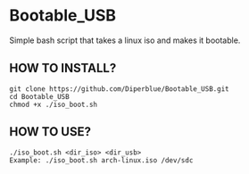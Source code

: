 # Bootable_USB
Simple bash script that takes a linux iso and makes it bootable.
## HOW TO INSTALL?
```
git clone https://github.com/Diperblue/Bootable_USB.git
cd Bootable_USB
chmod +x ./iso_boot.sh
```
## HOW TO USE?
```
./iso_boot.sh <dir_iso> <dir_usb>
Example: ./iso_boot.sh arch-linux.iso /dev/sdc
```
